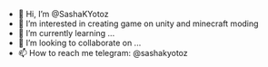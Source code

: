 - 👋 Hi, I’m @SashaKYotoz
- 👀 I’m interested in creating game on unity and minecraft moding
- 🌱 I’m currently learning ...
- 💞️ I’m looking to collaborate on ...
- 📫 How to reach me telegram: @sashakyotoz

<!---
SashaKYotoz/SashaKYotoz is a ✨ special ✨ repository because its `README.md` (this file) appears on your GitHub profile.
You can click the Preview link to take a look at your changes.
--->
